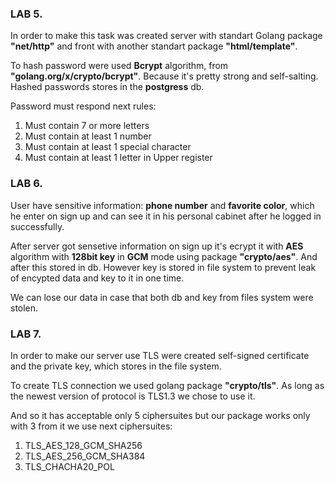 ### LAB 5.
In order to make this task was created server with standart Golang package 
**"net/http"** and front with another standart package **"html/template"**.<p>
To hash password were used **Bcrypt** algorithm, from **"golang.org/x/crypto/bcrypt"**. Because it's pretty strong and self-salting. Hashed passwords stores in the **postgress** db.<p>
Password must respond next rules:
1. Must contain 7 or more letters
2. Must contain at least 1 number
3. Must contain at least 1 special character
4. Must contain at least 1 letter in Upper register


### LAB 6.
User have sensitive information: **phone number** and **favorite color**, which he enter on sign up and can see it in his personal cabinet after he logged in successfully.<p>
After server got sensetive information on sign up it's ecrypt it with **AES** algorithm with **128bit key** in **GCM** mode using package **"crypto/aes"**. And after this stored in db. However key is stored in file system to prevent leak of encypted data and key to it in one time.<p>
We can lose our data in case that both db and key from files system were stolen. 

### LAB 7.
In order to make our server use TLS were created self-signed certificate and the private key, which stores in the file system.<p>
To create TLS connection we used golang package **"crypto/tls"**. As long as the newest version of protocol is TLS1.3 we chose to use it.<p>
And so it has acceptable only 5 ciphersuites but our package works only with 3 from it we use next ciphersuites:
1. TLS_AES_128_GCM_SHA256
1. TLS_AES_256_GCM_SHA384
1. TLS_CHACHA20_POL
